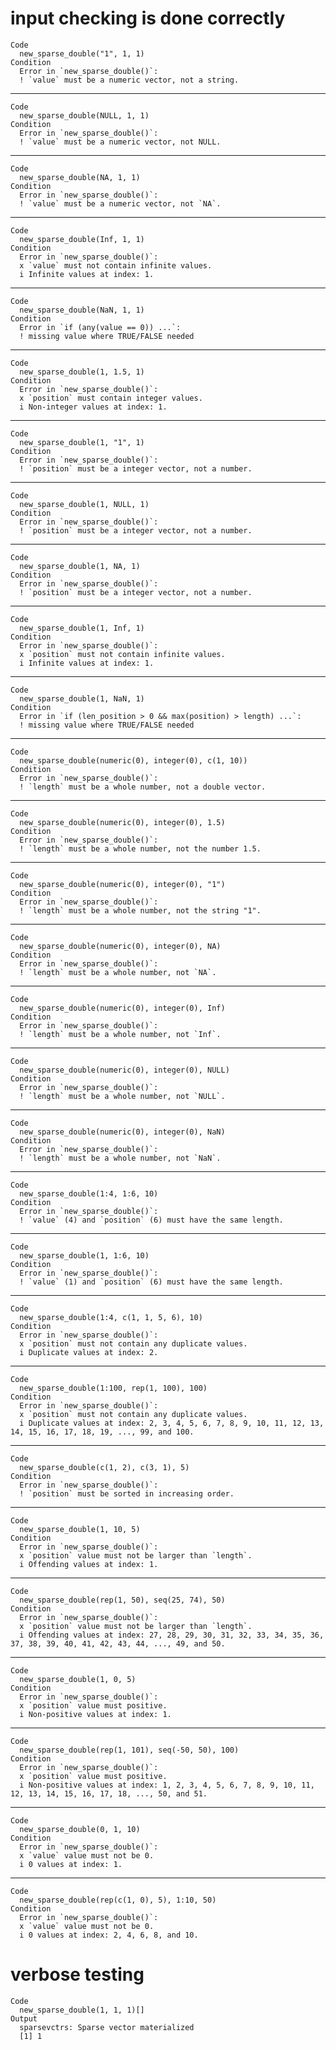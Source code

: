 # input checking is done correctly

    Code
      new_sparse_double("1", 1, 1)
    Condition
      Error in `new_sparse_double()`:
      ! `value` must be a numeric vector, not a string.

---

    Code
      new_sparse_double(NULL, 1, 1)
    Condition
      Error in `new_sparse_double()`:
      ! `value` must be a numeric vector, not NULL.

---

    Code
      new_sparse_double(NA, 1, 1)
    Condition
      Error in `new_sparse_double()`:
      ! `value` must be a numeric vector, not `NA`.

---

    Code
      new_sparse_double(Inf, 1, 1)
    Condition
      Error in `new_sparse_double()`:
      x `value` must not contain infinite values.
      i Infinite values at index: 1.

---

    Code
      new_sparse_double(NaN, 1, 1)
    Condition
      Error in `if (any(value == 0)) ...`:
      ! missing value where TRUE/FALSE needed

---

    Code
      new_sparse_double(1, 1.5, 1)
    Condition
      Error in `new_sparse_double()`:
      x `position` must contain integer values.
      i Non-integer values at index: 1.

---

    Code
      new_sparse_double(1, "1", 1)
    Condition
      Error in `new_sparse_double()`:
      ! `position` must be a integer vector, not a number.

---

    Code
      new_sparse_double(1, NULL, 1)
    Condition
      Error in `new_sparse_double()`:
      ! `position` must be a integer vector, not a number.

---

    Code
      new_sparse_double(1, NA, 1)
    Condition
      Error in `new_sparse_double()`:
      ! `position` must be a integer vector, not a number.

---

    Code
      new_sparse_double(1, Inf, 1)
    Condition
      Error in `new_sparse_double()`:
      x `position` must not contain infinite values.
      i Infinite values at index: 1.

---

    Code
      new_sparse_double(1, NaN, 1)
    Condition
      Error in `if (len_position > 0 && max(position) > length) ...`:
      ! missing value where TRUE/FALSE needed

---

    Code
      new_sparse_double(numeric(0), integer(0), c(1, 10))
    Condition
      Error in `new_sparse_double()`:
      ! `length` must be a whole number, not a double vector.

---

    Code
      new_sparse_double(numeric(0), integer(0), 1.5)
    Condition
      Error in `new_sparse_double()`:
      ! `length` must be a whole number, not the number 1.5.

---

    Code
      new_sparse_double(numeric(0), integer(0), "1")
    Condition
      Error in `new_sparse_double()`:
      ! `length` must be a whole number, not the string "1".

---

    Code
      new_sparse_double(numeric(0), integer(0), NA)
    Condition
      Error in `new_sparse_double()`:
      ! `length` must be a whole number, not `NA`.

---

    Code
      new_sparse_double(numeric(0), integer(0), Inf)
    Condition
      Error in `new_sparse_double()`:
      ! `length` must be a whole number, not `Inf`.

---

    Code
      new_sparse_double(numeric(0), integer(0), NULL)
    Condition
      Error in `new_sparse_double()`:
      ! `length` must be a whole number, not `NULL`.

---

    Code
      new_sparse_double(numeric(0), integer(0), NaN)
    Condition
      Error in `new_sparse_double()`:
      ! `length` must be a whole number, not `NaN`.

---

    Code
      new_sparse_double(1:4, 1:6, 10)
    Condition
      Error in `new_sparse_double()`:
      ! `value` (4) and `position` (6) must have the same length.

---

    Code
      new_sparse_double(1, 1:6, 10)
    Condition
      Error in `new_sparse_double()`:
      ! `value` (1) and `position` (6) must have the same length.

---

    Code
      new_sparse_double(1:4, c(1, 1, 5, 6), 10)
    Condition
      Error in `new_sparse_double()`:
      x `position` must not contain any duplicate values.
      i Duplicate values at index: 2.

---

    Code
      new_sparse_double(1:100, rep(1, 100), 100)
    Condition
      Error in `new_sparse_double()`:
      x `position` must not contain any duplicate values.
      i Duplicate values at index: 2, 3, 4, 5, 6, 7, 8, 9, 10, 11, 12, 13, 14, 15, 16, 17, 18, 19, ..., 99, and 100.

---

    Code
      new_sparse_double(c(1, 2), c(3, 1), 5)
    Condition
      Error in `new_sparse_double()`:
      ! `position` must be sorted in increasing order.

---

    Code
      new_sparse_double(1, 10, 5)
    Condition
      Error in `new_sparse_double()`:
      x `position` value must not be larger than `length`.
      i Offending values at index: 1.

---

    Code
      new_sparse_double(rep(1, 50), seq(25, 74), 50)
    Condition
      Error in `new_sparse_double()`:
      x `position` value must not be larger than `length`.
      i Offending values at index: 27, 28, 29, 30, 31, 32, 33, 34, 35, 36, 37, 38, 39, 40, 41, 42, 43, 44, ..., 49, and 50.

---

    Code
      new_sparse_double(1, 0, 5)
    Condition
      Error in `new_sparse_double()`:
      x `position` value must positive.
      i Non-positive values at index: 1.

---

    Code
      new_sparse_double(rep(1, 101), seq(-50, 50), 100)
    Condition
      Error in `new_sparse_double()`:
      x `position` value must positive.
      i Non-positive values at index: 1, 2, 3, 4, 5, 6, 7, 8, 9, 10, 11, 12, 13, 14, 15, 16, 17, 18, ..., 50, and 51.

---

    Code
      new_sparse_double(0, 1, 10)
    Condition
      Error in `new_sparse_double()`:
      x `value` value must not be 0.
      i 0 values at index: 1.

---

    Code
      new_sparse_double(rep(c(1, 0), 5), 1:10, 50)
    Condition
      Error in `new_sparse_double()`:
      x `value` value must not be 0.
      i 0 values at index: 2, 4, 6, 8, and 10.

# verbose testing

    Code
      new_sparse_double(1, 1, 1)[]
    Output
      sparsevctrs: Sparse vector materialized
      [1] 1

